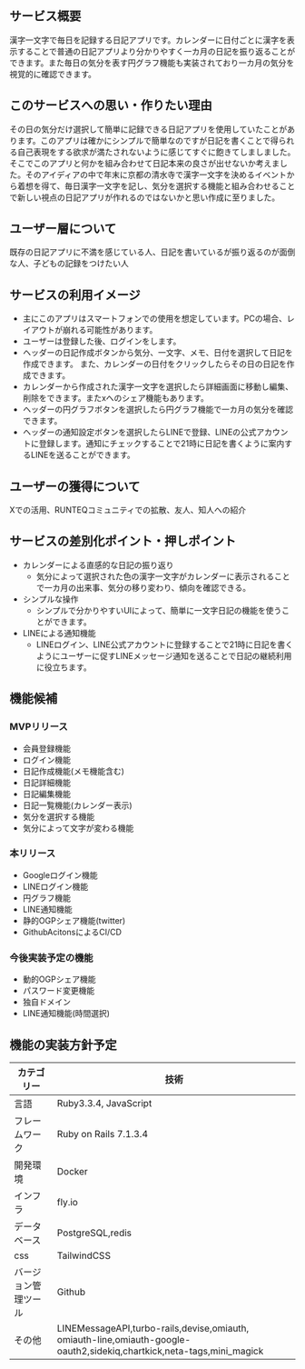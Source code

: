 ## サービス概要
漢字一文字で毎日を記録する日記アプリです。カレンダーに日付ごとに漢字を表示することで普通の日記アプリより分かりやすく一カ月の日記を振り返ることができます。また毎日の気分を表す円グラフ機能も実装されており一カ月の気分を視覚的に確認できます。

## このサービスへの思い・作りたい理由
その日の気分だけ選択して簡単に記録できる日記アプリを使用していたことがあります。このアプリは確かにシンプルで簡単なのですが日記を書くことで得られる自己表現をする欲求が満たされないように感じてすぐに飽きてしましました。そこでこのアプリと何かを組み合わせて日記本来の良さが出せないか考えました。そのアイディアの中で年末に京都の清水寺で漢字一文字を決めるイベントから着想を得て、毎日漢字一文字を記し、気分を選択する機能と組み合わせることで新しい視点の日記アプリが作れるのではないかと思い作成に至りました。

## ユーザー層について
既存の日記アプリに不満を感じている人、日記を書いているが振り返るのが面倒な人、子どもの記録をつけたい人

## サービスの利用イメージ
* 主にこのアプリはスマートフォンでの使用を想定しています。PCの場合、レイアウトが崩れる可能性があります。
* ユーザーは登録した後、ログインをします。
* ヘッダーの日記作成ボタンから気分、一文字、メモ、日付を選択して日記を作成できます。
また、カレンダーの日付をクリックしたらその日の日記を作成できます。
* カレンダーから作成された漢字一文字を選択したら詳細画面に移動し編集、削除をできます。またxへのシェア機能もあります。
* ヘッダーの円グラフボタンを選択したら円グラフ機能で一カ月の気分を確認できます。
* ヘッダーの通知設定ボタンを選択したらLINEで登録、LINEの公式アカウントに登録します。通知にチェックすることで21時に日記を書くように案内するLINEを送ることができます。

## ユーザーの獲得について
Xでの活用、RUNTEQコミュニティでの拡散、友人、知人への紹介

## サービスの差別化ポイント・押しポイント
- カレンダーによる直感的な日記の振り返り
  - 気分によって選択された色の漢字一文字がカレンダーに表示されることで一カ月の出来事、気分の移り変わり、傾向を確認できる。
- シンプルな操作
  - シンプルで分かりやすいUIによって、簡単に一文字日記の機能を使うことができます。
- LINEによる通知機能
  - LINEログイン、LINE公式アカウントに登録することで21時に日記を書くようにユーザーに促すLINEメッセージ通知を送ることで日記の継続利用に役立ちます。
 
## 機能候補
### MVPリリース
- 会員登録機能
- ログイン機能
- 日記作成機能(メモ機能含む)
- 日記詳細機能
- 日記編集機能
- 日記一覧機能(カレンダー表示)
- 気分を選択する機能
- 気分によって文字が変わる機能
### 本リリース
- Googleログイン機能
- LINEログイン機能
- 円グラフ機能
- LINE通知機能
- 静的OGPシェア機能(twitter)
- GithubAcitonsによるCI/CD
### 今後実装予定の機能
- 動的OGPシェア機能
- パスワード変更機能
- 独自ドメイン
- LINE通知機能(時間選択)
## 機能の実装方針予定

| カテゴリー | 技術 |
| ---- | ---- |
| 言語 | Ruby3.3.4, JavaScript |
| フレームワーク | Ruby on Rails 7.1.3.4　|
| 開発環境 | Docker |
| インフラ | fly.io |
| データベース | PostgreSQL,redis |
| css | TailwindCSS |
| バージョン管理ツール | Github |
| その他 | LINEMessageAPI,turbo-rails,devise,omiauth, omiauth-line,omiauth-google-oauth2,sidekiq,chartkick,neta-tags,mini_magick |
